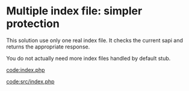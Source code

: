 # Multiple index file: simpler protection

This solution use only one real index file. It checks the current sapi and returns
the appropriate response.

You do not actually need more index files handled by default stub.

[code:index.php](index.php)

[code:src/index.php](src/index.php)